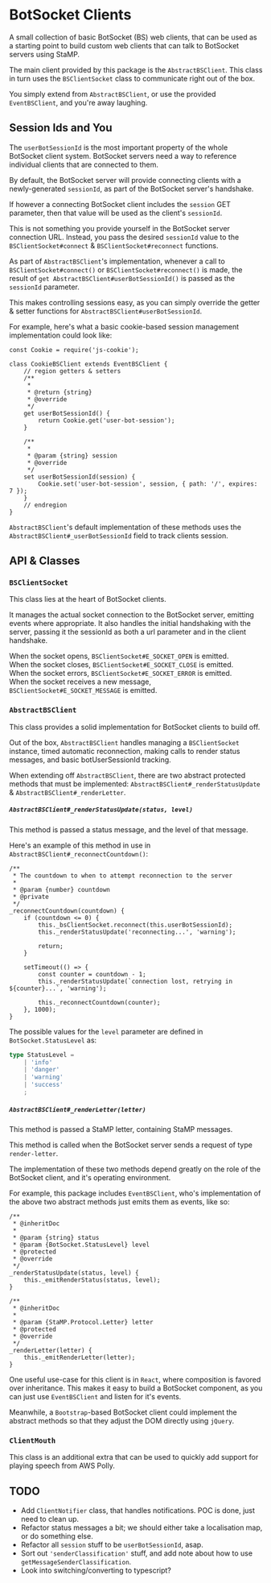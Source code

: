 # BotSocket Clients

A small collection of basic BotSocket (BS) web clients, that can be used as a starting point to build custom web clients
that can talk to BotSocket servers using StaMP.

The main client provided by this package is the `AbstractBSClient`.
This class in turn uses the `BSClientSocket` class to communicate right out of the box.

You simply extend from `AbstractBSClient`, or use the provided `EventBSClient`, and you're away laughing.

## Session Ids and You

The `userBotSessionId` is the most important property of the whole BotSocket client system.
BotSocket servers need a way to reference individual clients that are connected to them.

By default, the BotSocket server will provide connecting clients with a newly-generated `sessionId`,
as part of the BotSocket server's handshake.

If however a connecting BotSocket client includes the `session` GET parameter,
then that value will be used as the client's `sessionId`.

This is not something you provide yourself in the BotSocket server connection URL.
Instead, you pass the desired `sessionId` value to the `BSClientSocket#connect` 
& `BSClientSocket#reconnect` functions. 

As part of `AbstractBSClient`'s implementation, whenever a call to `BSClientSocket#connect()` or `BSClientSocket#reconnect()`
is made, the result of `get AbstractBSClient#userBotSessionId()` is passed as the `sessionId` parameter.

This makes controlling sessions easy, as you can simply override the getter & setter functions for `AbstractBSClient#userBotSessionId`.

For example, here's what a basic cookie-based session management implementation could look like:

```ecmascript 6
const Cookie = require('js-cookie');

class CookieBSClient extends EventBSClient {
    // region getters & setters
    /**
     *
     * @return {string}
     * @override
     */
    get userBotSessionId() {
        return Cookie.get('user-bot-session');
    }

    /**
     *
     * @param {string} session
     * @override
     */
    set userBotSessionId(session) {
        Cookie.set('user-bot-session', session, { path: '/', expires: 7 });
    }
    // endregion
}
```

`AbstractBSClient`'s default implementation of these methods uses the `AbstractBSClient#_userBotSessionId` field to
track clients session.

## API & Classes

### `BSClientSocket`

This class lies at the heart of BotSocket clients.

It manages the actual socket connection to the BotSocket server, emitting events where appropriate.
It also handles the initial handshaking with the server, passing it the sessionId as both a url parameter and in the client handshake.

When the socket opens, `BSClientSocket#E_SOCKET_OPEN` is emitted.  
When the socket closes, `BSClientSocket#E_SOCKET_CLOSE` is emitted.  
When the socket errors, `BSClientSocket#E_SOCKET_ERROR` is emitted.  
When the socket receives a new message, `BSClientSocket#E_SOCKET_MESSAGE` is emitted.  

### `AbstractBSClient`

This class provides a solid implementation for BotSocket clients to build off.

Out of the box, `AbstractBSClient` handles managing a `BSClientSocket` instance,
timed automatic reconnection, making calls to render status messages, and basic botUserSessionId tracking. 

When extending off `AbstractBSClient`, there are two abstract protected methods that must be implemented:
`AbstractBSClient#_renderStatusUpdate` & `AbstractBSClient#_renderLetter`.

##### `AbstractBSClient#_renderStatusUpdate(status, level)`

This method is passed a status message, and the level of that message.

Here's an example of this method in use in `AbstractBSClient#_reconnectCountdown()`: 
```ecmascript 6
/**
 * The countdown to when to attempt reconnection to the server
 *
 * @param {number} countdown
 * @private
 */
_reconnectCountdown(countdown) {
    if (countdown <= 0) {
        this._bsClientSocket.reconnect(this.userBotSessionId);
        this._renderStatusUpdate('reconnecting...', 'warning');
        
        return;
    }

    setTimeout(() => {
        const counter = countdown - 1;
        this._renderStatusUpdate(`connection lost, retrying in ${counter}...`, 'warning');

        this._reconnectCountdown(counter);
    }, 1000);
}
```

The possible values for the `level` parameter are defined in `BotSocket.StatusLevel` as:
```typescript
type StatusLevel =
    | 'info'
    | 'danger'
    | 'warning'
    | 'success'
    ;
```

##### `AbstractBSClient#_renderLetter(letter)`

This method is passed a StaMP letter, containing StaMP messages.

This method is called when the BotSocket server sends a request of type `render-letter`.

The implementation of these two methods depend greatly on the role of the BotSocket client, and it's operating environment.

For example, this package includes `EventBSClient`, who's implementation of the above two abstract methods
just emits them as events, like so:

```ecmascript 6
/**
 * @inheritDoc
 *
 * @param {string} status
 * @param {BotSocket.StatusLevel} level
 * @protected
 * @override
 */
_renderStatusUpdate(status, level) {
    this._emitRenderStatus(status, level);
}

/**
 * @inheritDoc
 *
 * @param {StaMP.Protocol.Letter} letter
 * @protected
 * @override
 */
_renderLetter(letter) {
    this._emitRenderLetter(letter);
}
``` 

One useful use-case for this client is in `React`, where composition is favored over inheritance. 
This makes it easy to build a BotSocket component, as you can just use `EventBSClient` and listen for it's events.

Meanwhile, a `Bootstrap`-based BotSocket client could implement the abstract methods 
so that they adjust the DOM directly using `jQuery`.

### `ClientMouth`

This class is an additional extra that can be used to quickly add support for playing speech from AWS Polly.

## TODO

- Add `ClientNotifier` class, that handles notifications. POC is done, just need to clean up.
- Refactor status messages a bit; we should either take a localisation map, or do something else.
- Refactor all `session` stuff to be `userBotSessionId`, asap.
- Sort out `'senderClassification'` stuff, and add note about how to use `getMessageSenderClassification`.  
- Look into switching/converting to typescript?
